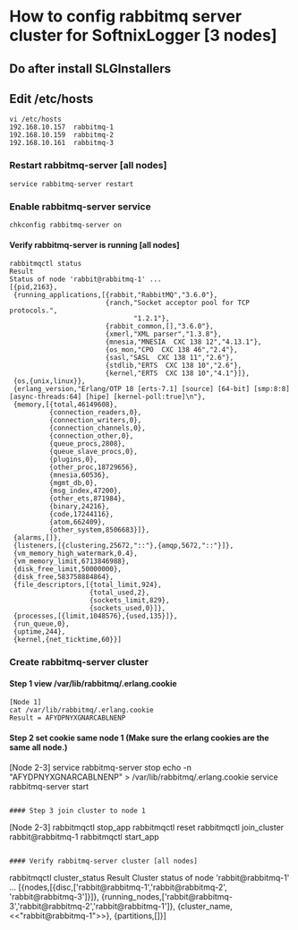 # How to config rabbitmq server cluster for SoftnixLogger [3 nodes]

## Do after install SLGInstallers

## Edit /etc/hosts
```
vi /etc/hosts
192.168.10.157  rabbitmq-1
192.168.10.159  rabbitmq-2
192.168.10.161  rabbitmq-3
```

### Restart rabbitmq-server [all nodes]
```
service rabbitmq-server restart
```

### Enable rabbitmq-server service
```
chkconfig rabbitmq-server on
```

#### Verify rabbitmq-server is running [all nodes]
```
rabbitmqctl status
Result
Status of node 'rabbit@rabbitmq-1' ...
[{pid,2163},
 {running_applications,[{rabbit,"RabbitMQ","3.6.0"},
                        {ranch,"Socket acceptor pool for TCP protocols.",
                               "1.2.1"},
                        {rabbit_common,[],"3.6.0"},
                        {xmerl,"XML parser","1.3.8"},
                        {mnesia,"MNESIA  CXC 138 12","4.13.1"},
                        {os_mon,"CPO  CXC 138 46","2.4"},
                        {sasl,"SASL  CXC 138 11","2.6"},
                        {stdlib,"ERTS  CXC 138 10","2.6"},
                        {kernel,"ERTS  CXC 138 10","4.1"}]},
 {os,{unix,linux}},
 {erlang_version,"Erlang/OTP 18 [erts-7.1] [source] [64-bit] [smp:8:8] [async-threads:64] [hipe] [kernel-poll:true]\n"},
 {memory,[{total,46149608},
          {connection_readers,0},
          {connection_writers,0},
          {connection_channels,0},
          {connection_other,0},
          {queue_procs,2808},
          {queue_slave_procs,0},
          {plugins,0},
          {other_proc,18729656},
          {mnesia,60536},
          {mgmt_db,0},
          {msg_index,47200},
          {other_ets,871984},
          {binary,24216},
          {code,17244116},
          {atom,662409},
          {other_system,8506683}]},
 {alarms,[]},
 {listeners,[{clustering,25672,"::"},{amqp,5672,"::"}]},
 {vm_memory_high_watermark,0.4},
 {vm_memory_limit,6713846988},
 {disk_free_limit,50000000},
 {disk_free,583758884864},
 {file_descriptors,[{total_limit,924},
                    {total_used,2},
                    {sockets_limit,829},
                    {sockets_used,0}]},
 {processes,[{limit,1048576},{used,135}]},
 {run_queue,0},
 {uptime,244},
 {kernel,{net_ticktime,60}}]
```

### Create rabbitmq-server cluster
#### Step 1 view /var/lib/rabbitmq/.erlang.cookie
```
[Node 1]
cat /var/lib/rabbitmq/.erlang.cookie
Result = AFYDPNYXGNARCABLNENP
```

#### Step 2 set cookie same node 1 (Make sure the erlang cookies are the same all node.)
[Node 2-3]
service rabbitmq-server stop
echo -n "AFYDPNYXGNARCABLNENP" > /var/lib/rabbitmq/.erlang.cookie
service rabbitmq-server start
```

#### Step 3 join cluster to node 1
```
[Node 2-3]
rabbitmqctl stop_app
rabbitmqctl reset
rabbitmqctl join_cluster rabbit@rabbitmq-1
rabbitmqctl start_app
```

#### Verify rabbitmq-server cluster [all nodes]
```
rabbitmqctl cluster_status
Result
Cluster status of node 'rabbit@rabbitmq-1' ...
[{nodes,[{disc,['rabbit@rabbitmq-1','rabbit@rabbitmq-2',
                'rabbit@rabbitmq-3']}]},
 {running_nodes,['rabbit@rabbitmq-3','rabbit@rabbitmq-2','rabbit@rabbitmq-1']},
 {cluster_name,<<"rabbit@rabbitmq-1">>},
 {partitions,[]}]
```